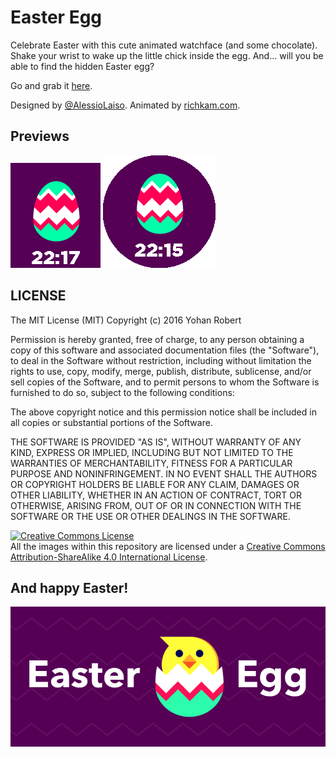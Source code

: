 # Easter Egg
Celebrate Easter with this cute animated watchface (and some chocolate). Shake your wrist to wake up the little chick inside the egg. And… will you be able to find the hidden Easter egg?

Go and grab it [here](https://apps.getpebble.com/en_US/application/56f6fa4191445b2baf000015).

Designed by [@AlessioLaiso](https://twitter.com/AlessioLaiso). Animated by [richkam.com](http://www.richkam.com/).

## Previews

![Preview basalt](./design/store/preview~color~rect.gif) ![Preview chalk](./design/store/preview~color~round.gif)


## LICENSE

The MIT License (MIT)
Copyright (c) 2016 Yohan Robert

Permission is hereby granted, free of charge, to any person obtaining a copy of this software and associated documentation files (the "Software"), to deal in the Software without restriction, including without limitation the rights to use, copy, modify, merge, publish, distribute, sublicense, and/or sell copies of the Software, and to permit persons to whom the Software is furnished to do so, subject to the following conditions:

The above copyright notice and this permission notice shall be included in all copies or substantial portions of the Software.

THE SOFTWARE IS PROVIDED "AS IS", WITHOUT WARRANTY OF ANY KIND, EXPRESS OR IMPLIED, INCLUDING BUT NOT LIMITED TO THE WARRANTIES OF MERCHANTABILITY, FITNESS FOR A PARTICULAR PURPOSE AND NONINFRINGEMENT. IN NO EVENT SHALL THE AUTHORS OR COPYRIGHT HOLDERS BE LIABLE FOR ANY CLAIM, DAMAGES OR OTHER LIABILITY, WHETHER IN AN ACTION OF CONTRACT, TORT OR OTHERWISE, ARISING FROM, OUT OF OR IN CONNECTION WITH THE SOFTWARE OR THE USE OR OTHER DEALINGS IN THE SOFTWARE.



<a rel="license" href="http://creativecommons.org/licenses/by-sa/4.0/"><img alt="Creative Commons License" style="border-width:0" src="https://i.creativecommons.org/l/by-sa/4.0/88x31.png" /></a><br />All the images within this repository are licensed under a <a rel="license" href="http://creativecommons.org/licenses/by-sa/4.0/">Creative Commons Attribution-ShareAlike 4.0 International License</a>.

## And happy Easter!

![Banner](./design/store/banner.png)
